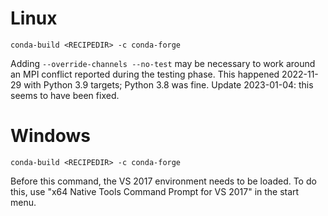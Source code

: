 # Linux

`conda-build <RECIPEDIR> -c conda-forge`

Adding `--override-channels --no-test` may be necessary to work around an MPI
conflict reported during the testing phase. This happened 2022-11-29 with Python
3.9 targets; Python 3.8 was fine. Update 2023-01-04: this seems to have been fixed.

# Windows

`conda-build <RECIPEDIR> -c conda-forge`

Before this command, the VS 2017 environment needs to be loaded.
To do this, use "x64 Native Tools Command Prompt for VS 2017" in the start menu.